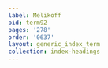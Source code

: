 ```yaml
---
label: Melikoff
pid: term92
pages: '278'
order: '0637'
layout: generic_index_term
collection: index-headings
---
```

